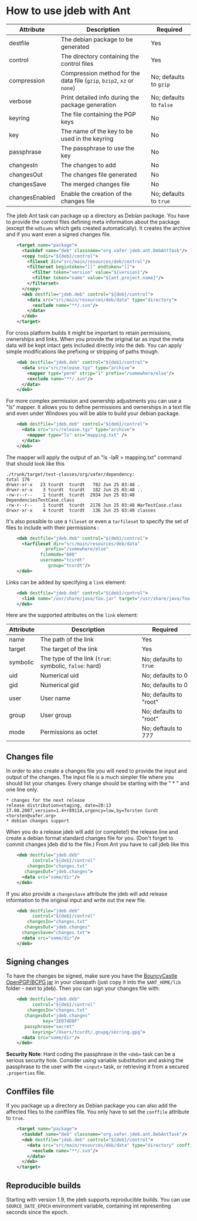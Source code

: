 # How to use jdeb with Ant

Attribute      | Description                                                                  | Required
-------------- | ---------------------------------------------------------------------------- | --------------------------
destfile       | The debian package to be generated                                           | Yes
control        | The directory containing the control files                                   | Yes
compression    | Compression method for the data file (`gzip`, `bzip2`, `xz` or `none`)       | No; defaults to `gzip`
verbose        | Print detailed info during the package generation                            | No; defaults to `false`
keyring        | The file containing the PGP keys                                             | No
key            | The name of the key to be used in the keyring                                | No
passphrase     | The passphrase to use the key                                                | No
changesIn      | The changes to add                                                           | No
changesOut     | The changes file generated                                                   | No
changesSave    | The merged changes file                                                      | No
changesEnabled | Enable the creation of the changes file                                      | No; defaults to `true`

The jdeb Ant task can package up a directory as Debian package. You have to
provide the control files defining meta information about the package (except
the `md5sums` which gets created automatically). It creates the archive
and if you want even a signed changes file.

```xml
    <target name="package">
      <taskdef name="deb" classname="org.vafer.jdeb.ant.DebAntTask"/>
      <copy todir="${deb}/control">
        <fileset dir="src/main/resources/deb/control"/>
        <filterset begintoken="[[" endtoken="]]">
          <filter token="version" value="${version}"/>
          <filter token="name" value="${ant.project.name}"/>
        </filterset>
      </copy>
      <deb destfile="jdeb.deb" control="${deb}/control">
        <data src="src/main/resources/deb/data" type="directory">
          <exclude name="**/.svn"/>
        </data>
      </deb>
    </target>
```

For cross platform builds it might be important to retain permissions,
ownerships and links. When you provide the original tar as input the meta data
will be kept intact gets included directly into the deb. You can apply simple
modifications like prefixing or stripping of paths though.

```xml
    <deb destfile="jdeb.deb" control="${deb}/control">
      <data src="src/release.tgz" type="archive">
        <mapper type="perm" strip="1" prefix="/somewhere/else"/>
        <exclude name="**/.svn"/>
      </data>
    </deb>
```

For more complex permission and ownership adjustments you can use a "ls"
mapper. It allows you to define permissions and ownerships in a text file and
even under Windows you will be able to build your debian package.

```xml
    <deb destfile="jdeb.deb" control="${deb}/control">
      <data src="src/release.tgz" type="archive">
        <mapper type="ls" src="mapping.txt" />
      </data>
    </deb>
```

The mapper will apply the output of an "ls -laR > mapping.txt" command
that should look like this

    ./trunk/target/test-classes/org/vafer/dependency:
    total 176
    drwxr-xr-x   23 tcurdt  tcurdt   782 Jun 25 03:48 .
    drwxr-xr-x    3 tcurdt  tcurdt   102 Jun 25 03:48 ..
    -rw-r--r--    1 tcurdt  tcurdt  2934 Jun 25 03:48 DependenciesTestCase.class
    -rw-r--r--    1 tcurdt  tcurdt  2176 Jun 25 03:48 WarTestCase.class
    drwxr-xr-x    4 tcurdt  tcurdt   136 Jun 25 03:48 classes

It's also possible to use a `fileset` or even a `tarfileset` to
specify the set of files to include with their permissions :

```xml
    <deb destfile="jdeb.deb" control="${deb}/control">
      <tarfileset dir="src/main/resources/deb/data"
               prefix="/somewhere/else"
             filemode="600"
             username="tcurdt"
                group="tcurdt"/>
    </deb>
```

Links can be added by specifying a `link` element:

```xml
    <deb destfile="jdeb.deb" control="${deb}/control">
      <link name="/usr/share/java/foo.jar" target="/usr/share/java/foo-1.0.jar"/>
    </deb>
```

Here are the supported attributes on the `link` element:

Attribute     | Description                                            | Required
------------- | ------------------------------------------------------ | -----------------------
name          | The path of the link                                   | Yes
target        | The target of the link                                 | Yes
symbolic      | The type of the link (`true`: symbolic, `false`: hard) | No; defaults to `true`
uid           | Numerical uid                                          | No; defaults to 0
gid           | Numerical gid                                          | No; defaults to 0
user          | User name                                              | No; defaults to "root"
group         | User group                                             | No; defaults to "root"
mode          | Permissions as octet                                   | No; deftauls to 777

## Changes file

In order to also create a changes file you will need to provide the input and
output of the changes. The input file is a much simpler file where you should
list your changes. Every change should be starting with the " * " and one line
only.

    * changes for the next release
    release distribution=staging, date=20:13 17.08.2007,version=1.4+r89114,urgency=low,by=Torsten Curdt <torsten@vafer.org>
    * debian changes support

When you do a release jdeb will add (or complete!) the release line and create
a debian format standard changes file for you. (Don't forget to commit changes
jdeb did to the file.) From Ant you have to call jdeb like this

```xml
    <deb destfile="jdeb.deb"
          control="${deb}/control"
        changesIn="changes.txt"
       changesOut="jdeb.changes">
      <data src="some/dir"/>
    </deb>
```

If you also provide a `changesSave` attribute the jdeb will add release
information to the original input and write out the new file.

```xml
    <deb destfile="jdeb.deb"
          control="${deb}/control"
        changesIn="changes.txt"
       changesOut="jdeb.changes"
      changesSave="changes.txt">
      <data src="some/dir"/>
    </deb>
```

## Signing changes

To have the changes be signed, make sure you have the
[BouncyCastle OpenPGP/BCPG jar](http://www.bouncycastle.org/latest_releases.html) in your
classpath (just copy it into the `$ANT_HOME/lib` folder - next to jdeb).
Then you can sign your changes file with:

```xml
    <deb destfile="jdeb.deb"
          control="${deb}/control"
        changesIn="changes.txt"
       changesOut="jdeb.changes"
              key="2E074D8F"
       passphrase="secret"
          keyring="/Users/tcurdt/.gnupg/secring.gpg">
      <data src="some/dir"/>
    </deb>
```

<b>Security Note</b>: Hard coding the passphrase in the `<deb>` task can be a serious
security hole. Consider using variable substitution and asking the passphrase
to the user with the `<input>` task, or retrieving it from a secured `.properties` file.

## Conffiles file

If you package up a directory as Debian package you can also add the affected files to
the conffiles file. You only have to set the `conffile` attribute to `true`.

```xml
    <target name="package">
      <taskdef name="deb" classname="org.vafer.jdeb.ant.DebAntTask"/>
      <deb destfile="jdeb.deb" control="${deb}/control">
        <data src="src/main/resources/deb/data" type="directory" conffile="true">
          <exclude name="**/.svn"/>
        </data>
      </deb>
    </target>
```

## Reproducible builds

Starting with version 1.9, the jdeb supports reproducible builds. You can use `SOURCE_DATE_EPOCH`
environment variable, containing int representing seconds since the epoch.